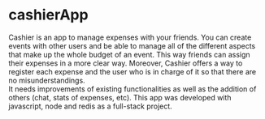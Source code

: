 # cashierApp
Cashier is an app to manage expenses with your friends. You can create events with other users and be able to manage all of the different aspects that make up the whole budget of an event. This way friends can assign their expenses in a more clear way. Moreover, Cashier offers a way to register each expense and the user who is in charge of it so that there are no misunderstandings.  
It needs improvements of existing functionalities as well as the addition of others (chat, stats of expenses, etc).
This app was developed with javascript, node and redis as a full-stack project.
